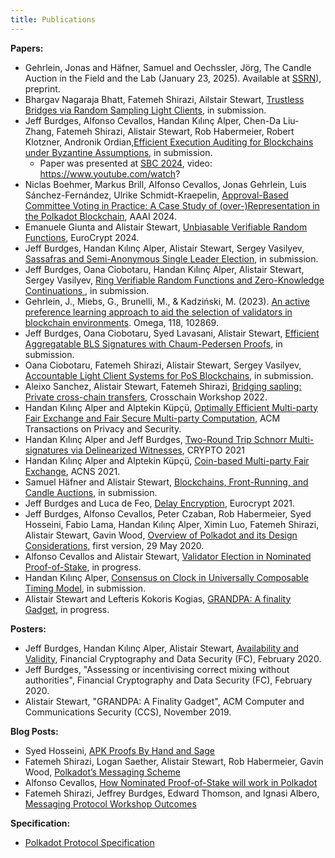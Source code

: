 ```yaml
---
title: Publications
---
```


**Papers:**

- Gehrlein, Jonas and Häfner, Samuel and Oechssler, Jörg, The Candle Auction in the Field and the Lab (January 23, 2025). Available at [SSRN](https://papers.ssrn.com/sol3/papers.cfm?abstract_id=5109856)), preprint.
- Bhargav Nagaraja Bhatt, Fatemeh Shirazi, Ailstair Stewart, [Trustless Bridges via Random Sampling Light Clients](https://eprint.iacr.org/2025/057), in submission.
- Jeff Burdges, Alfonso Cevallos, Handan Kılınç Alper, Chen-Da Liu-Zhang, Fatemeh Shirazi, Alistair Stewart, Rob Habermeier, Robert Klotzner, Andronik Ordian,[Efficient Execution Auditing for Blockchains under Byzantine Assumptions](https://eprint.iacr.org/2024/961), in submission.
  - Paper was presented at [SBC 2024](https://www.sbc-conference.com/2024/), video: https://www.youtube.com/watch?
- Niclas Boehmer, Markus Brill, Alfonso Cevallos, Jonas Gehrlein, Luis Sánchez-Fernández, Ulrike Schmidt-Kraepelin, [Approval-Based Committee Voting in Practice: A Case Study of (over-)Representation in the Polkadot Blockchain](https://discovery.researcher.life/article/approval-based-committee-voting-in-practice-a-case-study-of-over-representation-in-the-polkadot-blockchain/f40cbd14e91a3eaead47149388c68d3f), AAAI 2024. 
- Emanuele Giunta and Alistair Stewart, [Unbiasable Verifiable Random Functions](https://eprint.iacr.org/2024/435), EuroCrypt 2024. 
- Jeff Burdges, Handan Kılınç Alper, Alistair Stewart, Sergey Vasilyev, [Sassafras and Semi-Anonymous Single Leader Election](https://eprint.iacr.org/2023/031.pdf), in submission.
- Jeff Burdges, Oana Ciobotaru, Handan Kılınç Alper, Alistair Stewart, Sergey Vasilyev, [Ring Verifiable Random Functions and Zero-Knowledge Continuations
](https://eprint.iacr.org/2023/2), in submission.
- Gehrlein, J., Miebs, G., Brunelli, M., & Kadziński, M. (2023). [An active preference learning approach to aid the selection of validators in blockchain environments](https://papers.ssrn.com/sol3/papers.cfm?abstract_id=4253515). Omega, 118, 102869.
- Jeff Burdges, Oana Ciobotaru, Syed Lavasani, Alistair Stewart, [Efficient Aggregatable BLS Signatures with Chaum-Pedersen Proofs](https://eprint.iacr.org/2022/1611), in submission.
- Oana Ciobotaru, Fatemeh Shirazi, Alistair Stewart, Sergey Vasilyev, [Accountable Light Client Systems for PoS Blockchains](https://eprint.iacr.org/2022/1205), in submission.
- Aleixo Sanchez, Alistair Stewart, Fatemeh Shirazi, [Bridging sapling: Private cross-chain transfers](https://ieeexplore.ieee.org/abstract/document/9793325), Crosschain Workshop 2022. 
- Handan Kılınç Alper and Alptekin Küpçü, [Optimally Efficient Multi-party Fair Exchange and Fair Secure Multi-party Computation](https://dl.acm.org/doi/abs/10.1145/3477530), ACM Transactions on Privacy and Security.
- Handan Kılınç Alper and Jeff Burdges, [Two-Round Trip Schnorr Multi-signatures via Delinearized Witnesses](https://eprint.iacr.org/2020/1245), CRYPTO 2021
- Handan Kılınç Alper and Alptekin Küpçü, [Coin-based Multi-party Fair Exchange](https://link.springer.com/chapter/10.1007/978-3-030-78372-3_6), ACNS 2021.
- Samuel Häfner and Alistair Stewart, [Blockchains, Front-Running, and Candle Auctions](https://ssrn.com/abstract=3846363), in submission.
- Jeff Burdges and Luca de Feo, [Delay Encryption](https://eprint.iacr.org/2020/638), Eurocrypt 2021.
- Jeff Burdges, Alfonso Cevallos, Peter Czaban, Rob Habermeier, Syed Hosseini, Fabio Lama, Handan Kılınç Alper, Ximin Luo, Fatemeh Shirazi, Alistair Stewart, Gavin Wood, [Overview of Polkadot and its Design Considerations](http://arxiv.org/abs/2005.13456), first version, 29 May 2020.
- Alfonso Cevallos and Alistair Stewart, [Validator Election in Nominated Proof-of-Stake](https://arxiv.org/abs/2004.12990), in progress.
- Handan Kılınç Alper, [Consensus on Clock in Universally Composable Timing Model](https://eprint.iacr.org/2019/1348), in submission.
- Alistair Stewart and Lefteris Kokoris Kogias, [GRANDPA: A finality Gadget](https://arxiv.org/abs/2007.01560), in progress.

**Posters:**

- Jeff Burdges, Handan Kılınç Alper, Alistair Stewart, [Availability and Validity](https://github.com/w3f/research/blob/master/docs/papers/AVAILABILITY%20AND%20VALIDITY%20OF%20DATA%20IN%20SHARDED%20BLOCKCHAINS_low.pdf), Financial Cryptography and Data Security (FC), February 2020.
- Jeff Burdges, "Assessing or incentivising correct mixing without authorities", Financial Cryptography and Data Security (FC), February 2020.
- Alistair Stewart, "GRANDPA: A Finality Gadget", ACM Computer and Communications Security (CCS), November 2019.

**Blog Posts:**

- Syed Hosseini, [APK Proofs By Hand and Sage](https://medium.com/web3foundation/apk-proofs-by-hand-and-sage-3f5feb3fcca4)
- Fatemeh Shirazi, Logan Saether, Alistair Stewart, Rob Habermeier, Gavin Wood, [Polkadot’s Messaging Scheme](https://medium.com/web3foundation/polkadots-messaging-scheme-b1ec560908b7)
- Alfonso Cevallos, [How Nominated Proof-of-Stake will work in Polkadot](https://medium.com/web3foundation/how-nominated-proof-of-stake-will-work-in-polkadot-377d70c6bd43)
- Fatemeh Shirazi, Jeffrey Burdges, Edward Thomson, and Ignasi Albero, [Messaging Protocol Workshop Outcomes](https://medium.com/web3foundation/messaging-protocol-workshop-outcomes-7a827d02a81a)

**Specification:**

- [Polkadot Protocol Specification](https://spec.polkadot.network/)
